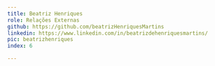```yaml
---
title: Beatriz Henriques 
role: Relações Externas
github: https://github.com/beatrizHenriquesMartins
linkedin: https://www.linkedin.com/in/beatrizdehenriquesmartins/
pic: beatrizhenriques
index: 6

---
```


